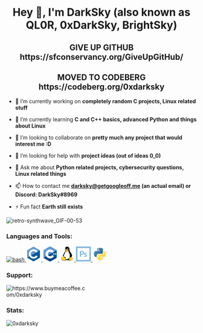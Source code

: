 <h1 align="center">Hey 👋, I'm DarkSky (also known as QL0R, 0xDarkSky, BrightSky)</h1>
<h2 align="center">GIVE UP GITHUB https://sfconservancy.org/GiveUpGitHub/</h2>
<h2 align="center">MOVED TO CODEBERG https://codeberg.org/0xdarksky</h2>

- 🔭 I’m currently working on **completely random C projects, Linux related stuff**

- 🌱 I’m currently learning **C and C++ basics, advanced Python and things about Linux**

- 👯 I’m looking to collaborate on **pretty much any project that would interest me :D**

- 🤝 I’m looking for help with **project ideas (out of ideas 0_0)**

- 💬 Ask me about **Python related projects, cybersecurity questions, Linux related things**

- 📫 How to contact me **darksky@getgoogleoff.me (an actual email) or Discord: DarkSky#8969**

- ⚡ Fun fact **Earth still exists**

<p align="left">
</p>

![retro-synthwave_GIF-00-53](https://user-images.githubusercontent.com/84932430/154156798-edc87894-1c5c-47a5-b74f-1d2119a9edc7.gif)

<h3 align="left">Languages and Tools:</h3>
<p align="left"> <a href="https://www.gnu.org/software/bash/" target="_blank" rel="noreferrer"> <img src="https://www.vectorlogo.zone/logos/gnu_bash/gnu_bash-icon.svg" alt="bash" width="40" height="40"/> </a> <a href="https://www.cprogramming.com/" target="_blank" rel="noreferrer"> <img src="https://raw.githubusercontent.com/devicons/devicon/master/icons/c/c-original.svg" alt="c" width="40" height="40"/> </a> <a href="https://www.w3schools.com/cpp/" target="_blank" rel="noreferrer"> <img src="https://raw.githubusercontent.com/devicons/devicon/master/icons/cplusplus/cplusplus-original.svg" alt="cplusplus" width="40" height="40"/> <a href="https://www.linux.org/" target="_blank" rel="noreferrer"> <img src="https://raw.githubusercontent.com/devicons/devicon/master/icons/linux/linux-original.svg" alt="linux" width="40" height="40"/> <a href="https://www.photoshop.com/en" target="_blank" rel="noreferrer"> <img src="https://raw.githubusercontent.com/devicons/devicon/master/icons/photoshop/photoshop-line.svg" alt="photoshop" width="40" height="40"/> </a> <a href="https://www.python.org" target="_blank" rel="noreferrer"> <img src="https://raw.githubusercontent.com/devicons/devicon/master/icons/python/python-original.svg" alt="python" width="40" height="40"/> </a> </p>

<h3 align="left">Support:</h3>
<p><a href="https://www.buymeacoffee.com/0xdarksky"> <img align="left" src="https://cdn.buymeacoffee.com/buttons/v2/default-yellow.png" height="50" width="210" alt="https://www.buymeacoffee.com/0xdarksky" /></a></p><br><br>

<h3 align="left">Stats:</h3>
<p>&nbsp;<img align="left" src="https://github-readme-stats.vercel.app/api?username=0xdarksky&show_icons=true&theme=synthwave&title_color=000000&text_color=000000&hide_border=true&locale=en" alt="0xdarksky" /></a></p><br><br>
